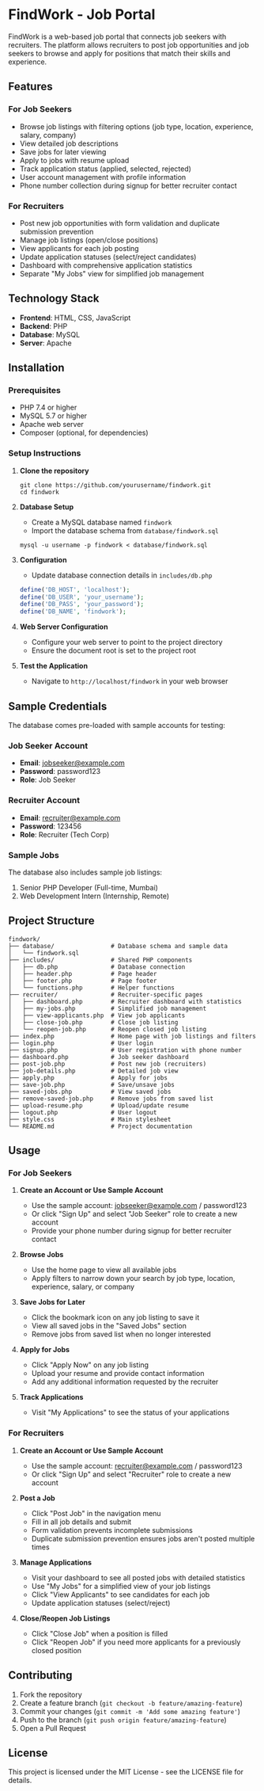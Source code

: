 # FindWork - Job Portal

FindWork is a web-based job portal that connects job seekers with recruiters. The platform allows recruiters to post job opportunities and job seekers to browse and apply for positions that match their skills and experience.

## Features

### For Job Seekers
- Browse job listings with filtering options (job type, location, experience, salary, company)
- View detailed job descriptions
- Save jobs for later viewing
- Apply to jobs with resume upload
- Track application status (applied, selected, rejected)
- User account management with profile information
- Phone number collection during signup for better recruiter contact

### For Recruiters
- Post new job opportunities with form validation and duplicate submission prevention
- Manage job listings (open/close positions)
- View applicants for each job posting
- Update application statuses (select/reject candidates)
- Dashboard with comprehensive application statistics
- Separate "My Jobs" view for simplified job management

## Technology Stack

- **Frontend**: HTML, CSS, JavaScript
- **Backend**: PHP
- **Database**: MySQL
- **Server**: Apache

## Installation

### Prerequisites
- PHP 7.4 or higher
- MySQL 5.7 or higher
- Apache web server
- Composer (optional, for dependencies)

### Setup Instructions

1. **Clone the repository**
   ```
   git clone https://github.com/yourusername/findwork.git
   cd findwork
   ```

2. **Database Setup**
   - Create a MySQL database named `findwork`
   - Import the database schema from `database/findwork.sql`
   ```
   mysql -u username -p findwork < database/findwork.sql
   ```

3. **Configuration**
   - Update database connection details in `includes/db.php`
   ```php
   define('DB_HOST', 'localhost');
   define('DB_USER', 'your_username');
   define('DB_PASS', 'your_password');
   define('DB_NAME', 'findwork');
   ```

4. **Web Server Configuration**
   - Configure your web server to point to the project directory
   - Ensure the document root is set to the project root

5. **Test the Application**
   - Navigate to `http://localhost/findwork` in your web browser

## Sample Credentials

The database comes pre-loaded with sample accounts for testing:

### Job Seeker Account
- **Email**: jobseeker@example.com
- **Password**: password123
- **Role**: Job Seeker

### Recruiter Account
- **Email**: recruiter@example.com
- **Password**: 123456
- **Role**: Recruiter (Tech Corp)

### Sample Jobs
The database also includes sample job listings:
1. Senior PHP Developer (Full-time, Mumbai)
2. Web Development Intern (Internship, Remote)

## Project Structure

```
findwork/
├── database/                # Database schema and sample data
│   └── findwork.sql
├── includes/                # Shared PHP components
│   ├── db.php               # Database connection
│   ├── header.php           # Page header
│   ├── footer.php           # Page footer
│   └── functions.php        # Helper functions
├── recruiter/               # Recruiter-specific pages
│   ├── dashboard.php        # Recruiter dashboard with statistics
│   ├── my-jobs.php          # Simplified job management
│   ├── view-applicants.php  # View job applicants
│   ├── close-job.php        # Close job listing
│   └── reopen-job.php       # Reopen closed job listing
├── index.php                # Home page with job listings and filters
├── login.php                # User login
├── signup.php               # User registration with phone number
├── dashboard.php            # Job seeker dashboard
├── post-job.php             # Post new job (recruiters)
├── job-details.php          # Detailed job view
├── apply.php                # Apply for jobs
├── save-job.php             # Save/unsave jobs
├── saved-jobs.php           # View saved jobs
├── remove-saved-job.php     # Remove jobs from saved list
├── upload-resume.php        # Upload/update resume
├── logout.php               # User logout
├── style.css                # Main stylesheet
└── README.md                # Project documentation
```

## Usage

### For Job Seekers

1. **Create an Account or Use Sample Account**
   - Use the sample account: jobseeker@example.com / password123
   - Or click "Sign Up" and select "Job Seeker" role to create a new account
   - Provide your phone number during signup for better recruiter contact

2. **Browse Jobs**
   - Use the home page to view all available jobs
   - Apply filters to narrow down your search by job type, location, experience, salary, or company

3. **Save Jobs for Later**
   - Click the bookmark icon on any job listing to save it
   - View all saved jobs in the "Saved Jobs" section
   - Remove jobs from saved list when no longer interested

4. **Apply for Jobs**
   - Click "Apply Now" on any job listing
   - Upload your resume and provide contact information
   - Add any additional information requested by the recruiter

5. **Track Applications**
   - Visit "My Applications" to see the status of your applications

### For Recruiters

1. **Create an Account or Use Sample Account**
   - Use the sample account: recruiter@example.com / password123
   - Or click "Sign Up" and select "Recruiter" role to create a new account

2. **Post a Job**
   - Click "Post Job" in the navigation menu
   - Fill in all job details and submit
   - Form validation prevents incomplete submissions
   - Duplicate submission prevention ensures jobs aren't posted multiple times

3. **Manage Applications**
   - Visit your dashboard to see all posted jobs with detailed statistics
   - Use "My Jobs" for a simplified view of your job listings
   - Click "View Applicants" to see candidates for each job
   - Update application statuses (select/reject)

4. **Close/Reopen Job Listings**
   - Click "Close Job" when a position is filled
   - Click "Reopen Job" if you need more applicants for a previously closed position

## Contributing

1. Fork the repository
2. Create a feature branch (`git checkout -b feature/amazing-feature`)
3. Commit your changes (`git commit -m 'Add some amazing feature'`)
4. Push to the branch (`git push origin feature/amazing-feature`)
5. Open a Pull Request

## License

This project is licensed under the MIT License - see the LICENSE file for details.


